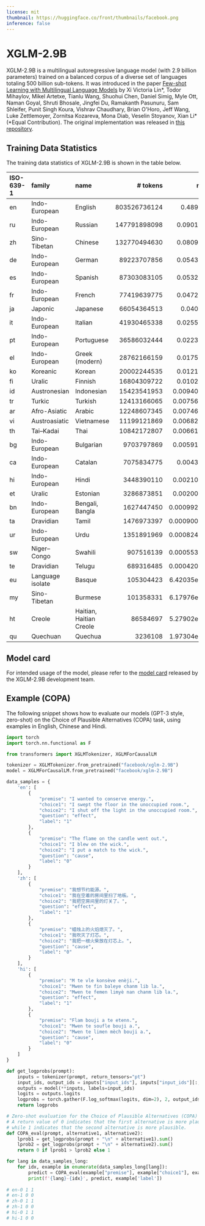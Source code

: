 ```yaml
---
license: mit
thumbnail: https://huggingface.co/front/thumbnails/facebook.png
inference: false
---
```


# XGLM-2.9B

XGLM-2.9B is a multilingual autoregressive language model (with 2.9 billion parameters) trained on a balanced corpus of a diverse set of languages totaling 500 billion sub-tokens. It was introduced in the paper [Few-shot Learning with Multilingual Language Models](https://arxiv.org/abs/2112.10668) by Xi Victoria Lin\*, Todor Mihaylov, Mikel Artetxe, Tianlu Wang, Shuohui Chen, Daniel Simig, Myle Ott, Naman Goyal, Shruti Bhosale, Jingfei Du, Ramakanth Pasunuru, Sam Shleifer, Punit Singh Koura, Vishrav Chaudhary, Brian O'Horo, Jeff Wang, Luke Zettlemoyer, Zornitsa Kozareva, Mona Diab, Veselin Stoyanov, Xian Li\* (\*Equal Contribution). The original implementation was released in [this repository](https://github.com/pytorch/fairseq/tree/main/examples/xglm).

## Training Data Statistics

The training data statistics of XGLM-2.9B is shown in the table below.

| ISO-639-1| family          | name                    |  # tokens    |       ratio |   ratio w/ lowRes upsampling |
|:--------|:-----------------|:------------------------|-------------:|------------:|-------------:|
| en      | Indo-European    | English                 | 803526736124 | 0.489906    |       0.3259 |
| ru      | Indo-European    | Russian                 | 147791898098 | 0.0901079   |       0.0602 |
| zh      | Sino-Tibetan     | Chinese                 | 132770494630 | 0.0809494   |       0.0483 |
| de      | Indo-European    | German                  |  89223707856 | 0.0543992   |       0.0363 |
| es      | Indo-European    | Spanish                 |  87303083105 | 0.0532282   |       0.0353 |
| fr      | Indo-European    | French                  |  77419639775 | 0.0472023   |       0.0313 |
| ja      | Japonic          | Japanese                |  66054364513 | 0.040273    |       0.0269 |
| it      | Indo-European    | Italian                 |  41930465338 | 0.0255648   |       0.0171 |
| pt      | Indo-European    | Portuguese              |  36586032444 | 0.0223063   |       0.0297 |
| el      | Indo-European    | Greek (modern)          |  28762166159 | 0.0175361   |       0.0233 |
| ko      | Koreanic         | Korean                  |  20002244535 | 0.0121953   |       0.0811 |
| fi      | Uralic           | Finnish                 |  16804309722 | 0.0102455   |       0.0681 |
| id      | Austronesian     | Indonesian              |  15423541953 | 0.00940365  |       0.0125 |
| tr      | Turkic           | Turkish                 |  12413166065 | 0.00756824  |       0.0101 |
| ar      | Afro-Asiatic     | Arabic                  |  12248607345 | 0.00746791  |       0.0099 |
| vi      | Austroasiatic    | Vietnamese              |  11199121869 | 0.00682804  |       0.0091 |
| th      | Tai–Kadai        | Thai                    |  10842172807 | 0.00661041  |       0.044  |
| bg      | Indo-European    | Bulgarian               |   9703797869 | 0.00591635  |       0.0393 |
| ca      | Indo-European    | Catalan                 |   7075834775 | 0.0043141   |       0.0287 |
| hi      | Indo-European    | Hindi                   |   3448390110 | 0.00210246  |       0.014  |
| et      | Uralic           | Estonian                |   3286873851 | 0.00200399  |       0.0133 |
| bn      | Indo-European    | Bengali, Bangla         |   1627447450 | 0.000992245 |       0.0066 |
| ta      | Dravidian        | Tamil                   |   1476973397 | 0.000900502 |       0.006  |
| ur      | Indo-European    | Urdu                    |   1351891969 | 0.000824241 |       0.0055 |
| sw      | Niger–Congo      | Swahili                 |    907516139 | 0.000553307 |       0.0037 |
| te      | Dravidian        | Telugu                  |    689316485 | 0.000420272 |       0.0028 |
| eu      | Language isolate | Basque                  |    105304423 | 6.42035e-05 |       0.0043 |
| my      | Sino-Tibetan     | Burmese                 |    101358331 | 6.17976e-05 |       0.003  |
| ht      | Creole           | Haitian, Haitian Creole |     86584697 | 5.27902e-05 |       0.0035 |
| qu      | Quechuan         | Quechua                 |      3236108 | 1.97304e-06 |       0.0001 |

## Model card

For intended usage of the model, please refer to the [model card](https://github.com/pytorch/fairseq/blob/main/examples/xglm/model_card.md) released by the XGLM-2.9B development team. 

## Example (COPA)
The following snippet shows how to evaluate our models (GPT-3 style, zero-shot) on the Choice of Plausible Alternatives (COPA) task, using examples in English, Chinese and Hindi.

```python
import torch
import torch.nn.functional as F

from transformers import XGLMTokenizer, XGLMForCausalLM

tokenizer = XGLMTokenizer.from_pretrained("facebook/xglm-2.9B")
model = XGLMForCausalLM.from_pretrained("facebook/xglm-2.9B")

data_samples = {
    'en': [
        {
            "premise": "I wanted to conserve energy.",
            "choice1": "I swept the floor in the unoccupied room.",
            "choice2": "I shut off the light in the unoccupied room.",
            "question": "effect",
            "label": "1"
        },
        {
            "premise": "The flame on the candle went out.",
            "choice1": "I blew on the wick.",
            "choice2": "I put a match to the wick.",
            "question": "cause",
            "label": "0"
        }
    ],
    'zh': [
        {
            "premise": "我想节约能源。",
            "choice1": "我在空着的房间里扫了地板。",
            "choice2": "我把空房间里的灯关了。",
            "question": "effect",
            "label": "1"
        },
        {
            "premise": "蜡烛上的火焰熄灭了。",
            "choice1": "我吹灭了灯芯。",
            "choice2": "我把一根火柴放在灯芯上。",
            "question": "cause",
            "label": "0"
        }
    ],
    'hi': [
        {
            "premise": "M te vle konsève enèji.",
            "choice1": "Mwen te fin baleye chanm lib la.",
            "choice2": "Mwen te femen limyè nan chanm lib la.",
            "question": "effect",
            "label": "1"
        },
        {
            "premise": "Flam bouji a te etenn.",
            "choice1": "Mwen te soufle bouji a.",
            "choice2": "Mwen te limen mèch bouji a.",
            "question": "cause",
            "label": "0"
        }
    ]
}

def get_logprobs(prompt):
    inputs = tokenizer(prompt, return_tensors="pt")
    input_ids, output_ids = inputs["input_ids"], inputs["input_ids"][:, 1:]
    outputs = model(**inputs, labels=input_ids)
    logits = outputs.logits
    logprobs = torch.gather(F.log_softmax(logits, dim=2), 2, output_ids.unsqueeze(2))
    return logprobs

# Zero-shot evaluation for the Choice of Plausible Alternatives (COPA) task.
# A return value of 0 indicates that the first alternative is more plausible,
# while 1 indicates that the second alternative is more plausible.
def COPA_eval(prompt, alternative1, alternative2):
    lprob1 = get_logprobs(prompt + "\n" + alternative1).sum()
    lprob2 = get_logprobs(prompt + "\n" + alternative2).sum()
    return 0 if lprob1 > lprob2 else 1

for lang in data_samples_long:
    for idx, example in enumerate(data_samples_long[lang]):
        predict = COPA_eval(example["premise"], example["choice1"], example["choice2"])
        print(f'{lang}-{idx}', predict, example['label'])
        
# en-0 1 1
# en-1 0 0
# zh-0 1 1
# zh-1 0 0
# hi-0 1 1
# hi-1 0 0
```